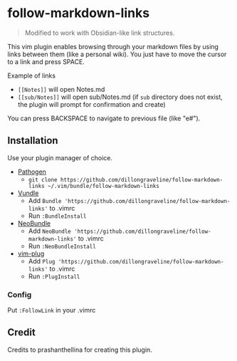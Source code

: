 # follow-markdown-links

> Modified to work with Obsidian-like link structures.

This vim plugin enables browsing through your markdown files by using links between them (like a personal wiki). You just have to move the cursor to a link and press SPACE.

Example of links

- `[[Notes]]` will open Notes.md
- `[[sub/Notes]]` will open sub/Notes.md (if `sub` directory does not exist, the plugin will prompt for confirmation and create)

You can press BACKSPACE to navigate to previous file (like "e#").

## Installation

Use your plugin manager of choice.

- [Pathogen](https://github.com/tpope/vim-pathogen)
  - `git clone https://github.com/dillongraveline/follow-markdown-links ~/.vim/bundle/follow-markdown-links`
- [Vundle](https://github.com/gmarik/vundle)
  - Add `Bundle 'https://github.com/dillongraveline/follow-markdown-links'` to .vimrc
  - Run `:BundleInstall`
- [NeoBundle](https://github.com/Shougo/neobundle.vim)
  - Add `NeoBundle 'https://github.com/dillongraveline/follow-markdown-links'` to .vimrc
  - Run `:NeoBundleInstall`
- [vim-plug](https://github.com/junegunn/vim-plug)
  - Add `Plug 'https://github.com/dillongraveline/follow-markdown-links'` to .vimrc
  - Run `:PlugInstall`
  
### Config
Put `:FollowLink` in your .vimrc

## Credit
Credits to prashanthellina for creating this plugin.
